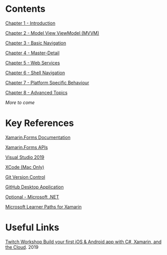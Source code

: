 # Contents
[Chapter 1 - Introduction](Chapters/Chapter_1_Introduction/README.md)

[Chapter 2 - Model View ViewModel (MVVM)](Chapters/Chapter_2_MVVM/README.md)

[Chapter 3 - Basic Navigation](Chapters/Chapter_3_Navigation/README.md)

[Chapter 4 - Master-Detail](Chapters/Chapter_4_MasterDetail/README.md)

[Chapter 5 - Web Services](Chapters/Chapter_5_WebServices/README.md)

[Chapter 6 - Shell Navigation](Chapters/Chapter_6_ShellNavigation/README.md)

[Chapter 7 - Platform Specific Behaviour](Chapters/Chapter_7_PlatformSpecificBehaviour/README.md)

[Chapter 8 - Advanced Topics](Chapters/Chapter_8_AdvancedTopics/README.md)

_More to come_

# Key References
[Xamarin.Forms Documentation](https://docs.microsoft.com/xamarin/xamarin-forms/)

[Xamarin.Forms APIs](https://docs.microsoft.com/dotnet/api/xamarin.forms?view=xamarin-forms)

[Visual Studio 2019](https://visualstudio.microsoft.com/downloads/)

[XCode (Mac Only)](https://apps.apple.com/gb/app/xcode/id497799835?mt=12)

[Git Version Control](https://git-scm.com/downloads)

[GitHub Desktop Application](https://desktop.github.com/)

[Optional - Microsoft .NET](https://dotnet.microsoft.com/)

[Microsoft Learner Paths for Xamarin](https://docs.microsoft.com/learn/browse/?roles=developer&resource_type=learning%20path&products=xamarin)

# Useful Links

[Twitch Workshop Build your first iOS & Android app with C#, Xamarin, and the Cloud](https://www.youtube.com/watch?v=3pfHv8osbCw). 2019
